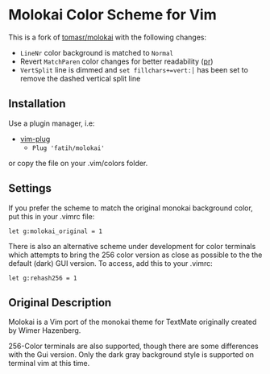 # Molokai Color Scheme for Vim

This is a fork of [tomasr/molokai](https://github.com/tomasr/molokai) with the following changes:

* `LineNr` color background is matched to `Normal`
* Revert `MatchParen` color changes for better readability ([pr](https://github.com/tomasr/molokai/pull/44))
* `VertSplit` line is dimmed and `set fillchars+=vert:│` has been set to remove the dashed vertical split line



## Installation

Use a plugin manager, i.e:

* [vim-plug](https://github.com/junegunn/vim-plug)
  * `Plug 'fatih/molokai'`


or copy the file on your .vim/colors folder.

## Settings

If you prefer the scheme to match the original monokai background color, put this in your .vimrc file: 
```
let g:molokai_original = 1
```

There is also an alternative scheme under development for color terminals which
attempts to bring the 256 color version as close as possible to the the default
(dark) GUI version. To access, add this to your .vimrc:
```
let g:rehash256 = 1
```

## Original Description

Molokai is a Vim port of the monokai theme for TextMate originally created by
Wimer Hazenberg. 

256-Color terminals are also supported, though there are some differences with
the Gui version. Only the dark gray background style is supported on terminal
vim at this time.
